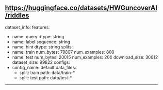 https://huggingface.co/datasets/HWGuncoverAI/riddles
---
dataset_info:
  features:
  - name: query
    dtype: string
  - name: label
    sequence: string
  - name: hint
    dtype: string
  splits:
  - name: train
    num_bytes: 79807
    num_examples: 800
  - name: test
    num_bytes: 20015
    num_examples: 200
  download_size: 30612
  dataset_size: 99822
configs:
- config_name: default
  data_files:
  - split: train
    path: data/train-*
  - split: test
    path: data/test-*
---
